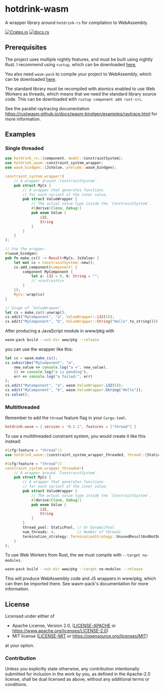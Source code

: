 # hotdrink-wasm

A wrapper library around `hotdrink-rs` for compilation to WebAssembly.

[![Crates.io][crates-badge]][crates-url]
[![docs.rs](https://docs.rs/hotdrink-wasm/badge.svg)](https://docs.rs/hotdrink-wasm)

[crates-badge]: https://img.shields.io/crates/v/hotdrink-wasm.svg
[crates-url]: https://crates.io/crates/hotdrink-wasm

## Prerequisites

The project uses multiple nightly features, and must be built using nightly Rust.
I recommend using `rustup`, which can be downloaded [here](https://rustup.rs/),

You also need `wasm-pack` to compile your project to WebAssembly, which can be downloaded [here](https://rustwasm.github.io/wasm-pack/installer/).

The standard library must be recompiled with atomics enabled to use Web Workers as threads,
which means that we need the standard library source code.
This can be downloaded with `rustup component add rust-src`.

See the parallel raytracing documentation <https://rustwasm.github.io/docs/wasm-bindgen/examples/raytrace.html> for more information.

## Examples

### Single threaded

```rust
use hotdrink_rs::{component, model::ConstraintSystem};
use hotdrink_wasm::constraint_system_wrapper;
use wasm_bindgen::{JsValue, prelude::wasm_bindgen};

constraint_system_wrapper!(
    // A wrapper around `ConstraintSystem`.
    pub struct MyCs {
        // A wrapper that generates functions
        // for each variant of the inner value.
        pub struct ValueWrapper {
            // The actual value type inside the `ConstraintSystem`.
            #[derive(Clone, Debug)]
            pub enum Value {
                i32,
                String
            }
        }
    }
);

// Use the wrapper.
#[wasm_bindgen]
pub fn make_cs() -> Result<MyCs, JsValue> {
    let mut cs = ConstraintSystem::new();
    cs.add_component(component! {
        component MyComponent {
            let a: i32 = 0, b: String = "";
            // <contraints>
        }
    });
    MyCs::wrap(cs)
}

// Usage of `ValueWrapper`.
let cs = make_cs().unwrap();
cs.edit("MyComponent", "a", ValueWrapper::i32(5));
cs.edit("MyComponent", "b", ValueWrapper::String("Hello".to_string()));
```

After producing a JavaScript module in www/pkg with
```bash
wasm-pack build --out-dir www/pkg --release
```
you can use the wrapper like this:

```javascript
let cs = wasm.make_cs();
cs.subscribe("MyComponent", "a",
    new_value => console.log("a =", new_value),
    () => console.log("a is pending"),
    err => console.log("a failed:", err)
);
cs.edit("MyComponent", "a", wasm.ValueWrapper.i32(5));
cs.edit("MyComponent", "b", wasm.ValueWrapper.String("Hello"));
cs.solve();
```

### Multithreaded

Remember to add the `thread` feature flag in your `Cargo.toml`.

```toml
hotdrink-wasm = { version = "0.1.1", features = ["thread"] }
```

To use a multithreaded constraint system, you would create it like this instead:

```rust
#[cfg(feature = "thread")]
use hotdrink_wasm::{constraint_system_wrapper_threaded, thread::{StaticPool, TerminationStrategy}};

#[cfg(feature = "thread")]
constraint_system_wrapper_threaded!(
    // A wrapper around `ConstraintSystem`.
    pub struct MyCs {
        // A wrapper that generates functions
        // for each variant of the inner value.
        pub struct ValueWrapper {
            // The actual value type inside the `ConstraintSystem`.
            #[derive(Clone, Debug)]
            pub enum Value {
                i32,
                String
            }
        }
        thread_pool: StaticPool, // Or DynamicPool
        num_threads: 4,          // Number of threads
        termination_strategy: TerminationStrategy::UnusedResultAndNotDone
    }
);
```

To use Web Workers from Rust, the we must compile with `--target no-modules`.

```bash
wasm-pack build --out-dir www/pkg --target no-modules --release
```

This will produce WebAssembly code and JS wrappers in www/pkg, which can then be imported there.
See wasm-pack's documentation for more information.

## License

Licensed under either of

* Apache License, Version 2.0, ([LICENSE-APACHE](LICENSE-APACHE) or https://www.apache.org/licenses/LICENSE-2.0)
* MIT license ([LICENSE-MIT](LICENSE-MIT) or https://opensource.org/licenses/MIT)

at your option.

### Contribution

Unless you explicitly state otherwise, any contribution intentionally
submitted for inclusion in the work by you, as defined in the Apache-2.0
license, shall be dual licensed as above, without any additional terms or
conditions.
